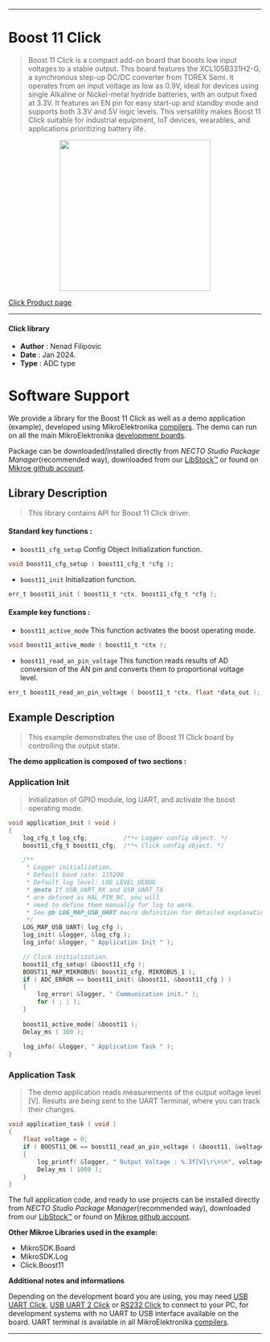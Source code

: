 
---
# Boost 11 Click

> Boost 11 Click is a compact add-on board that boosts low input voltages to a stable output. This board features the XCL105B331H2-G, a synchronous step-up DC/DC converter from TOREX Semi. It operates from an input voltage as low as 0.9V, ideal for devices using single Alkaline or Nickel-metal hydride batteries, with an output fixed at 3.3V. It features an EN pin for easy start-up and standby mode and supports both 3.3V and 5V logic levels. This versatility makes Boost 11 Click suitable for industrial equipment, IoT devices, wearables, and applications prioritizing battery life.

<p align="center">
  <img src="https://download.mikroe.com/images/click_for_ide/boost11_click.png" height=300px>
</p>

[Click Product page](https://www.mikroe.com/boost-11-click)

---


#### Click library

- **Author**        : Nenad Filipovic
- **Date**          : Jan 2024.
- **Type**          : ADC type


# Software Support

We provide a library for the Boost 11 Click
as well as a demo application (example), developed using MikroElektronika
[compilers](https://www.mikroe.com/necto-studio).
The demo can run on all the main MikroElektronika [development boards](https://www.mikroe.com/development-boards).

Package can be downloaded/installed directly from *NECTO Studio Package Manager*(recommended way), downloaded from our [LibStock&trade;](https://libstock.mikroe.com) or found on [Mikroe github account](https://github.com/MikroElektronika/mikrosdk_click_v2/tree/master/clicks).

## Library Description

> This library contains API for Boost 11 Click driver.

#### Standard key functions :

- `boost11_cfg_setup` Config Object Initialization function.
```c
void boost11_cfg_setup ( boost11_cfg_t *cfg );
```

- `boost11_init` Initialization function.
```c
err_t boost11_init ( boost11_t *ctx, boost11_cfg_t *cfg );
```

#### Example key functions :

- `boost11_active_mode` This function activates the boost operating mode.
```c
void boost11_active_mode ( boost11_t *ctx );
```

- `boost11_read_an_pin_voltage` This function reads results of AD conversion of the AN pin and converts them to proportional voltage level.
```c
err_t boost11_read_an_pin_voltage ( boost11_t *ctx, float *data_out );
```

## Example Description

> This example demonstrates the use of Boost 11 Click board 
> by controlling the output state.

**The demo application is composed of two sections :**

### Application Init

> Initialization of GPIO module, log UART, and activate the boost operating mode.

```c
void application_init ( void )
{
    log_cfg_t log_cfg;          /**< Logger config object. */
    boost11_cfg_t boost11_cfg;  /**< Click config object. */

    /** 
     * Logger initialization.
     * Default baud rate: 115200
     * Default log level: LOG_LEVEL_DEBUG
     * @note If USB_UART_RX and USB_UART_TX 
     * are defined as HAL_PIN_NC, you will 
     * need to define them manually for log to work. 
     * See @b LOG_MAP_USB_UART macro definition for detailed explanation.
     */
    LOG_MAP_USB_UART( log_cfg );
    log_init( &logger, &log_cfg );
    log_info( &logger, " Application Init " );

    // Click initialization.
    boost11_cfg_setup( &boost11_cfg );
    BOOST11_MAP_MIKROBUS( boost11_cfg, MIKROBUS_1 );
    if ( ADC_ERROR == boost11_init( &boost11, &boost11_cfg ) )
    {
        log_error( &logger, " Communication init." );
        for ( ; ; );
    }
    
    boost11_active_mode( &boost11 );
    Delay_ms ( 100 );
    
    log_info( &logger, " Application Task " );
}
```

### Application Task

> The demo application reads measurements of the output voltage level [V].
> Results are being sent to the UART Terminal, where you can track their changes.

```c
void application_task ( void ) 
{
    float voltage = 0;
    if ( BOOST11_OK == boost11_read_an_pin_voltage ( &boost11, &voltage ) ) 
    {
        log_printf( &logger, " Output Voltage : %.3f[V]\r\n\n", voltage );
        Delay_ms ( 1000 );
    }
}
```


The full application code, and ready to use projects can be installed directly from *NECTO Studio Package Manager*(recommended way), downloaded from our [LibStock&trade;](https://libstock.mikroe.com) or found on [Mikroe github account](https://github.com/MikroElektronika/mikrosdk_click_v2/tree/master/clicks).

**Other Mikroe Libraries used in the example:**

- MikroSDK.Board
- MikroSDK.Log
- Click.Boost11

**Additional notes and informations**

Depending on the development board you are using, you may need
[USB UART Click](https://www.mikroe.com/usb-uart-click),
[USB UART 2 Click](https://www.mikroe.com/usb-uart-2-click) or
[RS232 Click](https://www.mikroe.com/rs232-click) to connect to your PC, for
development systems with no UART to USB interface available on the board. UART
terminal is available in all MikroElektronika
[compilers](https://shop.mikroe.com/compilers).

---
